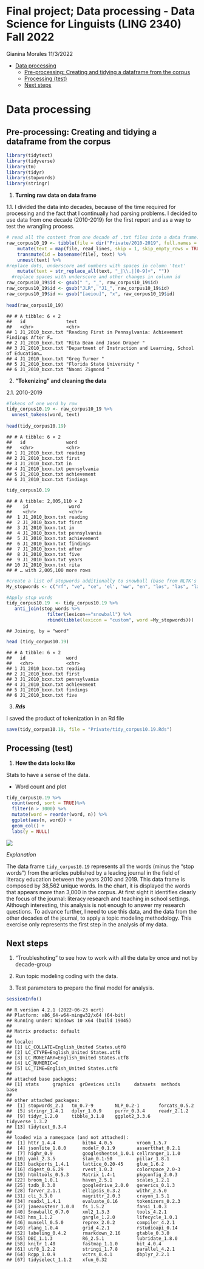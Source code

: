 Final project; Data processing - Data Science for Linguists (LING 2340)
Fall 2022
================
Gianina Morales
11/3/2022

-   <a href="#data-processing" id="toc-data-processing">Data processing</a>
    -   <a
        href="#pre-processing-creating-and-tidying-a-dataframe-from-the-corpus"
        id="toc-pre-processing-creating-and-tidying-a-dataframe-from-the-corpus">Pre-processing:
        Creating and tidying a dataframe from the corpus</a>
    -   <a href="#processing-test" id="toc-processing-test">Processing
        (test)</a>
    -   <a href="#next-steps" id="toc-next-steps">Next steps</a>

# Data processing

## Pre-processing: Creating and tidying a dataframe from the corpus

``` r
library(tidytext)
library(tidyverse)
library(tm)
library(tidyr)
library(stopwords)
library(stringr)
```

1.  **Turning raw data on data frame**

1.1. I divided the data into decades, because of the time required for
processing and the fact that I continually had parsing problems. I
decided to use data from one decade (2010-2019) for the first report and
as a way to test the wrangling process.

``` r
# read all the content from one decade of .txt files into a data frame.
raw_corpus10_19 <- tibble(file = dir("Private/2010-2019", full.names = TRUE))%>%
    mutate(text = map(file, read_lines, skip = 1, skip_empty_rows = TRUE, n_max = Inf,locale = default_locale(), na = character(), num_threads = readr_threads(), progress = show_progress())) %>%
    transmute(id = basename(file), text) %>%
    unnest(text) %>%
#replace dots, underscore and numbers with spaces in column 'text'
    mutate(text = str_replace_all(text, "_|\\.|[0-9]+", "")) 
  #replace spaces with underscore and other changes in column id
raw_corpus10_19$id <- gsub(" ", "_", raw_corpus10_19$id) 
raw_corpus10_19$id <- gsub("JLR", "J1_", raw_corpus10_19$id)
raw_corpus10_19$id <- gsub("[aeiou]", "x", raw_corpus10_19$id)
  
head(raw_corpus10_19) 
```

    ## # A tibble: 6 × 2
    ##   id               text                                                         
    ##   <chr>            <chr>                                                        
    ## 1 J1_2010_bxxn.txt "Reading First in Pennsylvania: Achievement Findings After F…
    ## 2 J1_2010_bxxn.txt "Rita Bean and Jason Draper "                                
    ## 3 J1_2010_bxxn.txt "Department of Instruction and Learning, School of Education…
    ## 4 J1_2010_bxxn.txt "Greg Turner "                                               
    ## 5 J1_2010_bxxn.txt "Florida State University "                                  
    ## 6 J1_2010_bxxn.txt "Naomi Zigmond "

2.  **“Tokenizing” and cleaning the data**

2.1. 2010-2019

``` r
#Tokens of one word by row
tidy_corpus10.19 <- raw_corpus10_19 %>%
  unnest_tokens(word, text) 
  
head(tidy_corpus10.19)
```

    ## # A tibble: 6 × 2
    ##   id               word        
    ##   <chr>            <chr>       
    ## 1 J1_2010_bxxn.txt reading     
    ## 2 J1_2010_bxxn.txt first       
    ## 3 J1_2010_bxxn.txt in          
    ## 4 J1_2010_bxxn.txt pennsylvania
    ## 5 J1_2010_bxxn.txt achievement 
    ## 6 J1_2010_bxxn.txt findings

``` r
tidy_corpus10.19
```

    ## # A tibble: 2,005,110 × 2
    ##    id               word        
    ##    <chr>            <chr>       
    ##  1 J1_2010_bxxn.txt reading     
    ##  2 J1_2010_bxxn.txt first       
    ##  3 J1_2010_bxxn.txt in          
    ##  4 J1_2010_bxxn.txt pennsylvania
    ##  5 J1_2010_bxxn.txt achievement 
    ##  6 J1_2010_bxxn.txt findings    
    ##  7 J1_2010_bxxn.txt after       
    ##  8 J1_2010_bxxn.txt five        
    ##  9 J1_2010_bxxn.txt years       
    ## 10 J1_2010_bxxn.txt rita        
    ## # … with 2,005,100 more rows

``` r
#create a list of stopwords additionally to snowball (base from NLTK's to eliminate "giberish" and similar)
My_stopwords <- c("rf", "ve", "ce", 'el', 'ww', "en", "los", "las", "la", "de", "del", "--", "---", "0o", "0s", "3a", "3b", "3d", "6b", "6o", "a", "a1", "a2", "a3", "a4", "ab", "ag", "aj", "0o", "0s", "3a", "3b", "3d", "6b", "6o", "a", "a1", "a2", "a3", "a4", "ab", "abst", "ac", "ad", "adj", "ae", "af", "ag", "ah", "ain", "aj", "al", "all", "ao", "ap", "ar", "av","aw", "ax", "ay", "az", "b", "b1", "b2", "b3", "ba", "bc", "bd", "be", "bi", "bj", "bk", "bl", "bn", "bp", "br", "bs", "bt", "bu", "bx", "by", "c", "c1", "c2", "c3", "ca", "cc", "cd", "ce", "cf", "cg", "ch", "ci", "cit", "cj", "cl", "cm",  "cn", "co", "com", "con", "cp", "cq", "cr", "cs", "c's", "ct", "cu", "cv", "cx", "cy", "cz", "d", "d2", "da", "dc", "dd", "de", "df", "di", "dj", "dk", "dl", "don", "dp", "dr", "ds", "dt", "du", "dx", "dy", "e", "e2", "e3", "ea", "ec", "ed", "edu", "ee", "ef", "eg", "ei", "ej", "el", "em", "en", "eo", "ep", "eq", "er", "es", "est", "et", "et-al", "etc", "eu", "ev", "ex", "ey", "f", "f2", "fa", "fc", "ff", "fi", "fj", "fl", "fn", "fo", "fr", "fs", "ft", "fu", "fy", "g", "ga", "ge", "gi", "gj", "gl", "go", "gr", "gs", "gy", "h", "h2", "h3", "hh", "hi", "hj", "ho", "hr", "hs", "http", "hu", "hy", "i", "i2", "i3", "i4", "i6", "i7", "i8", "ia", "ib", "ibid", "ic", "id", "i'd", "ie", "if", "ig", "ih", "ii", "ij", "il", "in", "inc", "io", "ip", "iq", "ir", "itd", "iv", "ix", "iy", "iz", "j", "jj", "jr", "js", "jt", "ju", "k", "ke", "kg", "kj", "km", "ko", "l", "l2", "la", "lb", "lc", "le", "les", "lf",  "lj", "ll", "ll", "ln", "lo", "los", "lr", "ls", "lt", "ltd", "m", "m2", "ma", "me", "mg", "ml", "mn", "mo", "mr", "mrs", "ms", "mt", "mu", "n", "n2", "na", "nc", "nd", "ne", "ng", "ni", "nj", "nl", "nn", "no", "nr", "ns", "nt", "ny", "o", "oa", "ob", "oc", "od", "of", "og", "oh", "oi", "oj", "ok", "okay", "ol", "om", "on", "oo", "op", "oq", "or", "ord", "os", "ot", "ou", "ow", "ox", "oz", "p", "p1", "p2", "p3", "pas", "pc", "pd", "pe", "per", "pf", "ph", "pi", "pj", "pk", "pl", "pm", "pn", "po", "pp", "pq", "pr", "ps", "pt", "pu", "put", "py", "q", "qj", "qu", "que", "qv", "r", "r2", "ra", "rc", "rd", "re", "ref", "refs", "rf", "rh", "ri", "rj", "rl", "rm", "rn", "ro", "rq", "rr", "rs", "rt", "ru", "run", "rv", "ry", "s", "s2", "sa", "sc", "sd", "se", "sec", "sf", "si", "sj", "sl", "sm", "sn", "so", "sp", "sq", "sr", "ss", "st", "sub", "sup", "sy", "sz", "t", "t1", "t2", "t3", "tb", "tas", "tc", "td", "te", "tf", "th", "ti", "til", "tip", "tj", "tl", "tm", "tn", "to", "tp", "tq", "tr", "ts", "t's", "tt", "tv", "tx", "u", "u201d", "ue", "ui", "uj", "uk", "um", "un", "unto", "uo",  "ups", "ur", "ut", "v", "va", "vd", "ve", "vj", "vo", "vol", "vols", "vq", "vs", "vt", "vu", "w", "wa", "wi", "wo", "www", "x", "x1", "x2", "x3", "xf", "xi", "xj", "xk", "xl", "xn", "xo", "xs", "xt", "xv", "xx", "y", "y2", "yes", "yet", "yj", "yl", "yr", "ys", "yt", "z", "zi", "zz", "doi", "pre", "rst", "dv", "uqlp")

#Apply stop words
tidy_corpus10.19  <- tidy_corpus10.19 %>%
   anti_join(stop_words %>% 
               filter(lexicon=="snowball") %>% 
               rbind(tibble(lexicon = "custom", word =My_stopwords)))
```

    ## Joining, by = "word"

``` r
head (tidy_corpus10.19)
```

    ## # A tibble: 6 × 2
    ##   id               word        
    ##   <chr>            <chr>       
    ## 1 J1_2010_bxxn.txt reading     
    ## 2 J1_2010_bxxn.txt first       
    ## 3 J1_2010_bxxn.txt pennsylvania
    ## 4 J1_2010_bxxn.txt achievement 
    ## 5 J1_2010_bxxn.txt findings    
    ## 6 J1_2010_bxxn.txt five

3.  ***Rds***

I saved the product of tokenization in an Rd file

``` r
save(tidy_corpus10.19, file = "Private/tidy_corpus10.19.Rds")
```

## Processing (test)

1.  **How the data looks like**

Stats to have a sense of the data.

-   Word count and plot

``` r
tidy_corpus10.19 %>%
  count(word, sort = TRUE)%>%
  filter(n > 3000) %>%
  mutate(word = reorder(word, n)) %>%
  ggplot(aes(n, word)) +
  geom_col() +
  labs(y = NULL)
```

![](Data_processing2_files/figure-gfm/unnamed-chunk-4-1.png)<!-- -->

*Explanation*

The data frame `tidy_corpus10.19` represents all the words (minus the
“stop words”) from the articles published by a leading journal in the
field of literacy education between the years 2010 and 2019. This data
frame is composed by 38,562 unique words. In the chart, it is displayed
the words that appears more than 3,000 in the corpus. At first sight it
identifies clearly the focus of the journal: literacy research and
teaching in school settings. Although interesting, this analysis is not
enough to answer my research questions. To advance further, I need to
use this data, and the data from the other decades of the journal, to
apply a topic modeling methodology. This exercise only represents the
first step in the analysis of my data.

## Next steps

1.  “Troubleshoting” to see how to work with all the data by once and
    not by decade-group

2.  Run topic modeling coding with the data.

3.  Test parameters to prepare the final model for analysis.

``` r
sessionInfo()
```

    ## R version 4.2.1 (2022-06-23 ucrt)
    ## Platform: x86_64-w64-mingw32/x64 (64-bit)
    ## Running under: Windows 10 x64 (build 19045)
    ## 
    ## Matrix products: default
    ## 
    ## locale:
    ## [1] LC_COLLATE=English_United States.utf8 
    ## [2] LC_CTYPE=English_United States.utf8   
    ## [3] LC_MONETARY=English_United States.utf8
    ## [4] LC_NUMERIC=C                          
    ## [5] LC_TIME=English_United States.utf8    
    ## 
    ## attached base packages:
    ## [1] stats     graphics  grDevices utils     datasets  methods   base     
    ## 
    ## other attached packages:
    ##  [1] stopwords_2.3   tm_0.7-9        NLP_0.2-1       forcats_0.5.2  
    ##  [5] stringr_1.4.1   dplyr_1.0.9     purrr_0.3.4     readr_2.1.2    
    ##  [9] tidyr_1.2.0     tibble_3.1.8    ggplot2_3.3.6   tidyverse_1.3.2
    ## [13] tidytext_0.3.4 
    ## 
    ## loaded via a namespace (and not attached):
    ##  [1] httr_1.4.4          bit64_4.0.5         vroom_1.5.7        
    ##  [4] jsonlite_1.8.0      modelr_0.1.9        assertthat_0.2.1   
    ##  [7] highr_0.9           googlesheets4_1.0.1 cellranger_1.1.0   
    ## [10] yaml_2.3.5          slam_0.1-50         pillar_1.8.1       
    ## [13] backports_1.4.1     lattice_0.20-45     glue_1.6.2         
    ## [16] digest_0.6.29       rvest_1.0.3         colorspace_2.0-3   
    ## [19] htmltools_0.5.3     Matrix_1.4-1        pkgconfig_2.0.3    
    ## [22] broom_1.0.1         haven_2.5.1         scales_1.2.1       
    ## [25] tzdb_0.3.0          googledrive_2.0.0   generics_0.1.3     
    ## [28] farver_2.1.1        ellipsis_0.3.2      withr_2.5.0        
    ## [31] cli_3.3.0           magrittr_2.0.3      crayon_1.5.1       
    ## [34] readxl_1.4.1        evaluate_0.16       tokenizers_0.2.3   
    ## [37] janeaustenr_1.0.0   fs_1.5.2            fansi_1.0.3        
    ## [40] SnowballC_0.7.0     xml2_1.3.3          tools_4.2.1        
    ## [43] hms_1.1.2           gargle_1.2.0        lifecycle_1.0.1    
    ## [46] munsell_0.5.0       reprex_2.0.2        compiler_4.2.1     
    ## [49] rlang_1.0.4         grid_4.2.1          rstudioapi_0.14    
    ## [52] labeling_0.4.2      rmarkdown_2.16      gtable_0.3.0       
    ## [55] DBI_1.1.3           R6_2.5.1            lubridate_1.8.0    
    ## [58] knitr_1.40          fastmap_1.1.0       bit_4.0.4          
    ## [61] utf8_1.2.2          stringi_1.7.8       parallel_4.2.1     
    ## [64] Rcpp_1.0.9          vctrs_0.4.1         dbplyr_2.2.1       
    ## [67] tidyselect_1.1.2    xfun_0.32
